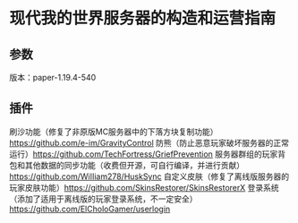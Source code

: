 # 现代我的世界服务器的构造和运营指南

## 参数

版本：paper-1.19.4-540

## 插件

刷沙功能（修复了非原版MC服务器中的下落方块复制功能）<https://github.com/e-im/GravityControl>
防熊（防止恶意玩家破坏服务器的正常运行）<https://github.com/TechFortress/GriefPrevention>
服务器群组的玩家背包和其他数据的同步功能（收费但开源，可自行编译，并进行贡献）<https://github.com/WiIIiam278/HuskSync>
自定义皮肤（修复了离线版服务器的玩家皮肤功能）<https://github.com/SkinsRestorer/SkinsRestorerX>
登录系统（添加了适用于离线版的玩家登录系统，不一定安全）<https://github.com/ElCholoGamer/userlogin>
